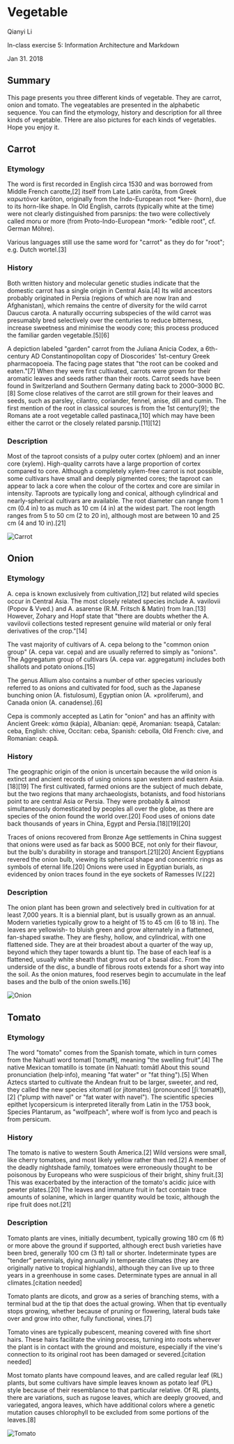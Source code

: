 # Vegetable

Qianyi Li

In-class exercise 5: Information Architecture and Markdown

Jan 31. 2018

## Summary

This page presents you three different kinds of vegetable. They are carrot, onion and tomato. The vegeatables are presented in the alphabetic sequence. You can find the etymology, history and description for all three kinds of vegetable. THere are also pictures for each kinds of vegetables. Hope you enjoy it. 

## Carrot
### Etymology
The word is first recorded in English circa 1530 and was borrowed from Middle French carotte,[2] itself from Late Latin carōta, from Greek καρωτόνor karōton, originally from the Indo-European root *ker- (horn), due to its horn-like shape. In Old English, carrots (typically white at the time) were not clearly distinguished from parsnips: the two were collectively called moru or more (from Proto-Indo-European *mork- "edible root", cf. German Möhre).

Various languages still use the same word for "carrot" as they do for "root"; e.g. Dutch wortel.[3]

### History

Both written history and molecular genetic studies indicate that the domestic carrot has a single origin in Central Asia.[4] Its wild ancestors probably originated in Persia (regions of which are now Iran and Afghanistan), which remains the centre of diversity for the wild carrot Daucus carota. A naturally occurring subspecies of the wild carrot was presumably bred selectively over the centuries to reduce bitterness, increase sweetness and minimise the woody core; this process produced the familiar garden vegetable.[5][6]

A depiction labeled "garden" carrot from the Juliana Anicia Codex, a 6th-century AD Constantinopolitan copy of Dioscorides' 1st-century Greek pharmacopoeia. The facing page states that "the root can be cooked and eaten."[7]
When they were first cultivated, carrots were grown for their aromatic leaves and seeds rather than their roots. Carrot seeds have been found in Switzerland and Southern Germany dating back to 2000–3000 BC.[8] Some close relatives of the carrot are still grown for their leaves and seeds, such as parsley, cilantro, coriander, fennel, anise, dill and cumin. The first mention of the root in classical sources is from the 1st century[9]; the Romans ate a root vegetable called pastinaca,[10] which may have been either the carrot or the closely related parsnip.[11][12]

### Description

Most of the taproot consists of a pulpy outer cortex (phloem) and an inner core (xylem). High-quality carrots have a large proportion of cortex compared to core. Although a completely xylem-free carrot is not possible, some cultivars have small and deeply pigmented cores; the taproot can appear to lack a core when the colour of the cortex and core are similar in intensity. Taproots are typically long and conical, although cylindrical and nearly-spherical cultivars are available. The root diameter can range from 1 cm (0.4 in) to as much as 10 cm (4 in) at the widest part. The root length ranges from 5 to 50 cm (2 to 20 in), although most are between 10 and 25 cm (4 and 10 in).[21]

![Carrot](https://www.organicfacts.net/wp-content/uploads/Carrot1.jpg)

## Onion
### Etymology

A. cepa is known exclusively from cultivation,[12] but related wild species occur in Central Asia. The most closely related species include A. vavilovii (Popov & Vved.) and A. asarense (R.M. Fritsch & Matin) from Iran.[13] However, Zohary and Hopf state that "there are doubts whether the A. vavilovii collections tested represent genuine wild material or only feral derivatives of the crop."[14]

The vast majority of cultivars of A. cepa belong to the "common onion group" (A. cepa var. cepa) and are usually referred to simply as "onions". The Aggregatum group of cultivars (A. cepa var. aggregatum) includes both shallots and potato onions.[15]

The genus Allium also contains a number of other species variously referred to as onions and cultivated for food, such as the Japanese bunching onion (A. fistulosum), Egyptian onion (A. ×proliferum), and Canada onion (A. canadense).[6]

Cepa is commonly accepted as Latin for "onion" and has an affinity with Ancient Greek: κάπια (kápia), Albanian: qepë, Aromanian: tseapã, Catalan: ceba, English: chive, Occitan: ceba, Spanish: cebolla, Old French: cive, and Romanian: ceapă.

### History

The geographic origin of the onion is uncertain because the wild onion is extinct and ancient records of using onions span western and eastern Asia.[18][19] The first cultivated, farmed onions are the subject of much debate, but the two regions that many archaeologists, botanists, and food historians point to are central Asia or Persia. They were probably & almost simultaneously domesticated by peoples all over the globe, as there are species of the onion found the world over.[20] Food uses of onions date back thousands of years in China, Egypt and Persia.[18][19][20]

Traces of onions recovered from Bronze Age settlements in China suggest that onions were used as far back as 5000 BCE, not only for their flavour, but the bulb's durability in storage and transport.[21][20] Ancient Egyptians revered the onion bulb, viewing its spherical shape and concentric rings as symbols of eternal life.[20] Onions were used in Egyptian burials, as evidenced by onion traces found in the eye sockets of Ramesses IV.[22]

### Description

The onion plant has been grown and selectively bred in cultivation for at least 7,000 years. It is a biennial plant, but is usually grown as an annual. Modern varieties typically grow to a height of 15 to 45 cm (6 to 18 in). The leaves are yellowish- to bluish green and grow alternately in a flattened, fan-shaped swathe. They are fleshy, hollow, and cylindrical, with one flattened side. They are at their broadest about a quarter of the way up, beyond which they taper towards a blunt tip. The base of each leaf is a flattened, usually white sheath that grows out of a basal disc. From the underside of the disc, a bundle of fibrous roots extends for a short way into the soil. As the onion matures, food reserves begin to accumulate in the leaf bases and the bulb of the onion swells.[16]

![Onion](http://www.petpoisonhelpline.com/wp-content/uploads/2011/10/Onion.jpg)

## Tomato 
### Etymology

The word "tomato" comes from the Spanish tomate, which in turn comes from the Nahuatl word tomatl [ˈtomat͡ɬ], meaning "the swelling fruit".[4] The native Mexican tomatillo is tomate (in Nahuatl: tomātl About this sound pronunciation (help·info), meaning "fat water" or "fat thing").[5] When Aztecs started to cultivate the Andean fruit to be larger, sweeter, and red, they called the new species xitomatl (or jitomates) (pronounced [ʃiːˈtomatɬ]),[2] ("plump with navel" or "fat water with navel"). The scientific species epithet lycopersicum is interpreted literally from Latin in the 1753 book, Species Plantarum, as "wolfpeach", where wolf is from lyco and peach is from persicum.

### History

The tomato is native to western South America.[2] Wild versions were small, like cherry tomatoes, and most likely yellow rather than red.[2] A member of the deadly nightshade family, tomatoes were erroneously thought to be poisonous by Europeans who were suspicious of their bright, shiny fruit.[3] This was exacerbated by the interaction of the tomato's acidic juice with pewter plates.[20] The leaves and immature fruit in fact contain trace amounts of solanine, which in larger quantity would be toxic, although the ripe fruit does not.[21]

### Description

Tomato plants are vines, initially decumbent, typically growing 180 cm (6 ft) or more above the ground if supported, although erect bush varieties have been bred, generally 100 cm (3 ft) tall or shorter. Indeterminate types are "tender" perennials, dying annually in temperate climates (they are originally native to tropical highlands), although they can live up to three years in a greenhouse in some cases. Determinate types are annual in all climates.[citation needed]

Tomato plants are dicots, and grow as a series of branching stems, with a terminal bud at the tip that does the actual growing. When that tip eventually stops growing, whether because of pruning or flowering, lateral buds take over and grow into other, fully functional, vines.[7]

Tomato vines are typically pubescent, meaning covered with fine short hairs. These hairs facilitate the vining process, turning into roots wherever the plant is in contact with the ground and moisture, especially if the vine's connection to its original root has been damaged or severed.[citation needed]

Most tomato plants have compound leaves, and are called regular leaf (RL) plants, but some cultivars have simple leaves known as potato leaf (PL) style because of their resemblance to that particular relative. Of RL plants, there are variations, such as rugose leaves, which are deeply grooved, and variegated, angora leaves, which have additional colors where a genetic mutation causes chlorophyll to be excluded from some portions of the leaves.[8]

![Tomato](https://fthmb.tqn.com/NDOcAbAi978IWHTgDvt8HyNfAII=/2094x1396/filters:fill(auto,1)/tomato-twenty20_76ff03fc-1675-499e-8c4c-fcc1af299efe-586686b83df78ce2c35cb982.jpg)






 

